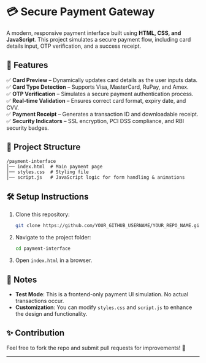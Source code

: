 # 💳 Secure Payment Gateway  

A modern, responsive payment interface built using **HTML, CSS, and JavaScript**. This project simulates a secure payment flow, including card details input, OTP verification, and a success receipt.  

## 🚀 Features  
✅ **Card Preview** – Dynamically updates card details as the user inputs data.  
✅ **Card Type Detection** – Supports Visa, MasterCard, RuPay, and Amex.  
✅ **OTP Verification** – Simulates a secure payment authentication process.  
✅ **Real-time Validation** – Ensures correct card format, expiry date, and CVV.  
✅ **Payment Receipt** – Generates a transaction ID and downloadable receipt.  
✅ **Security Indicators** – SSL encryption, PCI DSS compliance, and RBI security badges.  

## 📂 Project Structure  
```
/payment-interface
│── index.html  # Main payment page
│── styles.css  # Styling file
│── script.js   # JavaScript logic for form handling & animations
```

## 🛠️ Setup Instructions  
1. Clone this repository:  
   ```bash
   git clone https://github.com/YOUR_GITHUB_USERNAME/YOUR_REPO_NAME.git
   ```
2. Navigate to the project folder:  
   ```bash
   cd payment-interface
   ```
3. Open `index.html` in a browser.  



## 📌 Notes  
- **Test Mode**: This is a frontend-only payment UI simulation. No actual transactions occur.  
- **Customization**: You can modify `styles.css` and `script.js` to enhance the design and functionality.  

## ✨ Contribution  
Feel free to fork the repo and submit pull requests for improvements! 🚀  

---

